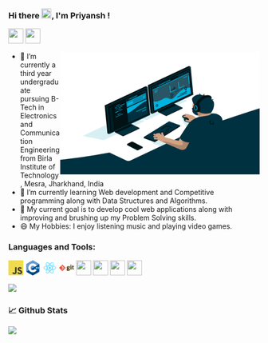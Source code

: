 ### Hi there <img src="https://camo.githubusercontent.com/e8e7b06ecf583bc040eb60e44eb5b8e0ecc5421320a92929ce21522dbc34c891/68747470733a2f2f6d656469612e67697068792e636f6d2f6d656469612f6876524a434c467a6361737252346961377a2f67697068792e676966" width="20" height="20" cursor=default>, I'm Priyansh ! 


<a href="https://www.linkedin.com/in/priyansh-kumar-2027281a7" target="_blank"><img src="https://raw.githubusercontent.com/peterthehan/peterthehan/master/assets/linkedin.svg" width="30" height="30"></a> <a href="mailto:kumarpriyanshcr7@gmail.com" target="_blank"><img src="https://cdn.icon-icons.com/icons2/2108/PNG/128/gmail_icon_130929.png" width="30" height="30"></a> 

<img src="https://raw.githubusercontent.com/Kpriyansh/Kpriyansh/main/code.gif" align="right" margin-top="50" width="400" height="245" style="max-width:100%; padding-top:20;">

* 🔭 I’m currently a third year undergraduate pursuing B-Tech in Electronics and Communication Engineering from Birla Institute of Technology, Mesra, Jharkhand, India
* 🌱 I’m currently learning Web development and Competitive programming along with Data Structures and Algorithms.
* 🎯 My current goal is to develop cool web applications along with improving and brushing up my Problem Solving skills. 
* 😄 My Hobbies: I enjoy listening music and playing video games.


### Languages and Tools:

<img src="https://raw.githubusercontent.com/github/explore/80688e429a7d4ef2fca1e82350fe8e3517d3494d/topics/javascript/javascript.png" height="30" width="30"> <img src="https://raw.githubusercontent.com/github/explore/80688e429a7d4ef2fca1e82350fe8e3517d3494d/topics/cpp/cpp.png" height="30" width="30"> <img src="https://raw.githubusercontent.com/github/explore/80688e429a7d4ef2fca1e82350fe8e3517d3494d/topics/react/react.png" height="30" width="30"> <img src="https://raw.githubusercontent.com/github/explore/80688e429a7d4ef2fca1e82350fe8e3517d3494d/topics/git/git.png" height="30" width="30"> <img src="https://cdn1.iconfinder.com/data/icons/logotypes/32/badge-html-5-128.png" height="30" width="30"> <img src="https://cdn1.iconfinder.com/data/icons/logotypes/32/badge-css-3-128.png" height="30" width="30"> <img src="https://cdn3.iconfinder.com/data/icons/inficons/128/github.png" height="30" width="30"> <img src="https://tse2.mm.bing.net/th?id=OIP.w9AIOO6Cfup6aToV1E-dEQHaIr&pid=Api&P=0&w=300&h=300" height="30" width="30">




<img  src="https://github-readme-stats.vercel.app/api/top-langs/?username=Kpriyansh&theme=algolia" style="margin-left:70;">

### 📈 Github Stats

<img src="https://github-readme-stats.vercel.app/api?username=Kpriyansh&show_icons=true&theme=algolia">




